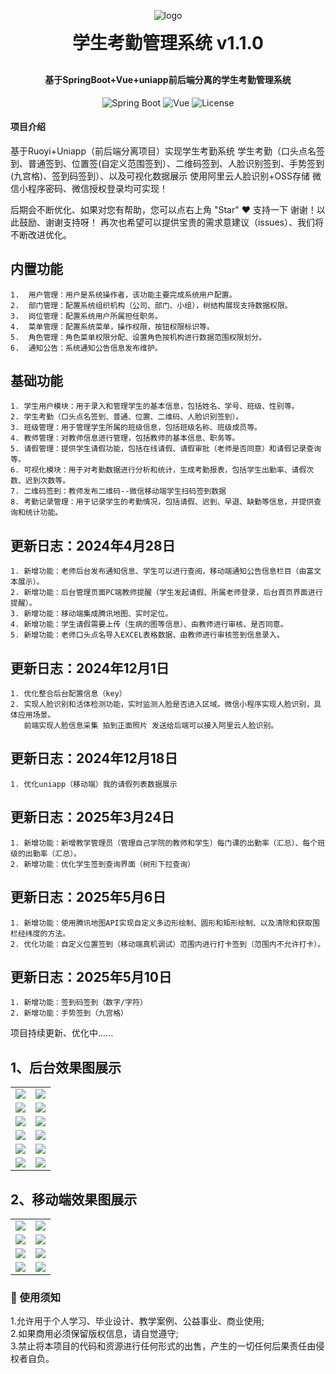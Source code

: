 
<p align="center">
	<img src="https://foruda.gitee.com/avatar/1709273255867667805/14090482_ye-sgui_1709273255.png!avatar100" alt="logo" style="max-width: 100%; height: auto;">
</p>
<h1 align="center" style="margin: 5px 0 30px; font-weight: bold;">学生考勤管理系统 v1.1.0</h1> <!-- 将顶部边距从 30px 改为 10px -->
<h4 align="center">基于SpringBoot+Vue+uniapp前后端分离的学生考勤管理系统</h4>
<div align="center">
    <img src="https://img.shields.io/badge/Spring%20Boot-2.5.15-green?logo=springboot" alt="Spring Boot">
    <img src="https://img.shields.io/badge/Vue-2.6.12-brightgreen?logo=vue.js" alt="Vue">
    <img src="https://img.shields.io/badge/License-MIT-blue" alt="License">
  </div>


#### 项目介绍
基于Ruoyi+Uniapp（前后端分离项目）实现学生考勤系统
学生考勤（口头点名签到、普通签到、位置签(自定义范围签到）、二维码签到、人脸识别签到、手势签到(九宫格)、签到码签到）、以及可视化数据展示
使用阿里云人脸识别+OSS存储
微信小程序密码、微信授权登录均可实现！

后期会不断优化、如果对您有帮助，您可以点右上角 "Star" ❤️ 支持一下 谢谢！以此鼓励、谢谢支持呀！
再次也希望可以提供宝贵的需求意建议（issues）、我们将不断改进优化。

## 内置功能
~~~
1.  用户管理：用户是系统操作者，该功能主要完成系统用户配置。
2.  部门管理：配置系统组织机构（公司、部门、小组），树结构展现支持数据权限。
3.  岗位管理：配置系统用户所属担任职务。
4.  菜单管理：配置系统菜单，操作权限，按钮权限标识等。
5.  角色管理：角色菜单权限分配、设置角色按机构进行数据范围权限划分。
6.  通知公告：系统通知公告信息发布维护。
~~~

## 基础功能
~~~
1. 学生用户模块：用于录入和管理学生的基本信息，包括姓名、学号、班级、性别等。
2. 学生考勤（口头点名签到、普通、位置、二维码、人脸识别签到）。
3. 班级管理：用于管理学生所属的班级信息，包括班级名称、班级成员等。
4. 教师管理：对教师信息进行管理，包括教师的基本信息、职务等。
5. 请假管理：提供学生请假功能，包括在线请假、请假审批（老师是否同意）和请假记录查询等。
6. 可视化模块：用于对考勤数据进行分析和统计，生成考勤报表，包括学生出勤率、请假次数、迟到次数等。
7. 二维码签到：教师发布二维码--微信移动端学生扫码签到数据
8. 考勤记录管理：用于记录学生的考勤情况，包括请假、迟到、早退、缺勤等信息，并提供查询和统计功能。
~~~

## 更新日志：2024年4月28日
~~~
1. 新增功能：老师后台发布通知信息、学生可以进行查阅，移动端通知公告信息栏目（由富文本展示）。
2. 新增功能：后台管理页面PC端教师提醒（学生发起请假、所属老师登录，后台首页界面进行提醒）。
3. 新增功能：移动端集成腾讯地图、实时定位。
4. 新增功能：学生请假需要上传（生病的图等信息）、由教师进行审核、是否同意。
5. 新增功能：老师口头点名导入EXCEL表格数据、由教师进行审核签到信息录入。
~~~

## 更新日志：2024年12月1日
~~~
1. 优化整合后台配置信息（key）
2. 实现人脸识别和活体检测功能，实时监测人脸是否进入区域。微信小程序实现人脸识别，具体应用场景。
   前端实现人脸信息采集 拍到正面照片 发送给后端可以接入阿里云人脸识别。
~~~

## 更新日志：2024年12月18日
~~~
1. 优化uniapp（移动端）我的请假列表数据展示
~~~

## 更新日志：2025年3月24日
~~~
1. 新增功能：新增教学管理员（管理自己学院的教师和学生）每门课的出勤率（汇总）、每个班级的出勤率（汇总）。
2. 新增功能：优化学生签到查询界面（树形下拉查询）
~~~

## 更新日志：2025年5月6日
~~~
1. 新增功能：使用腾讯地图API实现自定义多边形绘制、圆形和矩形绘制、以及清除和获取围栏经纬度的方法。
2. 优化功能：自定义位置签到（移动端真机调试）范围内进行打卡签到（范围内不允许打卡）。
~~~

## 更新日志：2025年5月10日
~~~
1. 新增功能：签到码签到（数字/字符）
2. 新增功能：手势签到（九宫格）
~~~

项目持续更新、优化中......
 
## 1、后台效果图展示
<table>
    <tr>
        <td><img src="https://gitee.com/ye-sgui/student-attendance/raw/master/%E9%A6%96%E9%A1%B5.png"/></td>
        <td><img src="https://gitee.com/ye-sgui/student-attendance/raw/master/%E5%8F%91%E8%B5%B7%E7%AD%BE%E5%88%B0.png"/></td>
    </tr>
    <tr>
        <td><img src="https://gitee.com/ye-sgui/student-attendance/raw/master/%E7%8F%AD%E7%BA%A7%E8%AF%BE%E7%A8%8B.png"/></td>
        <td><img src="https://gitee.com/ye-sgui/student-attendance/raw/master/%E9%80%9A%E7%9F%A5%E5%85%AC%E5%91%8A.png"/></td>
    </tr>
    <tr>
        <td><img src="https://gitee.com/ye-sgui/student-attendance/raw/master/%E4%BA%BA%E8%84%B8%E5%BA%93.png"/></td>
        <td><img src="https://gitee.com/ye-sgui/student-attendance/raw/master/%E7%AD%BE%E5%88%B0%E6%95%B0%E6%8D%AE.png"/></td>
    </tr>	 
    <tr>
        <td><img src="https://gitee.com/ye-sgui/student-attendance/raw/master/%E5%8F%AF%E8%A7%86%E5%8C%96.png"/></td>
        <td><img src="https://gitee.com/ye-sgui/student-attendance/raw/master/aed53134a75a38350e8d5f7769ceb34.png"/></td>
    </tr>
  <tr>
         <td><img src="https://gitee.com/ye-sgui/student-attendance/raw/master/db01893a8da5edcc9dee5c3c71d9664.png"/></td>
        <td><img src="https://gitee.com/ye-sgui/student-attendance/raw/master/%E7%AD%BE%E5%88%B0%E6%95%B0%E6%8D%AE.png"/></td>
    </tr>
 <tr>
         <td><img src="https://gitee.com/ye-sgui/student-attendance/raw/master/%E8%8C%83%E5%9B%B4%E5%86%85%E7%AD%BE%E5%88%B0.jpg"/></td>
    <td><img src="https://gitee.com/ye-sgui/student-attendance/raw/master/%E8%87%AA%E5%AE%9A%E4%B9%89%E6%89%8B%E5%8A%BF%E7%AD%BE%E5%88%B0.jpg"/></td>
    </tr>
</table>

## 2、移动端效果图展示
<table>
    <tr>
       <td><img src="https://gitee.com/ye-sgui/student-attendance/raw/master/%E7%99%BB%E5%BD%95.png"/></td>
       <td><img src="https://gitee.com/ye-sgui/student-attendance/raw/master/%E5%AD%A6%E7%94%9F%E7%AB%AF%E9%A6%96%E9%A1%B5.png"/></td>
    </tr>
    <tr>
        <td><img src="https://gitee.com/ye-sgui/student-attendance/raw/master/%E5%B7%A5%E4%BD%9C%E5%8F%B0.png"/></td>
        <td><img src="https://gitee.com/ye-sgui/student-attendance/raw/master/%E5%AD%A6%E7%94%9F%E7%AB%AF%E7%AD%BE%E5%88%B0.png"/></td>
    </tr>
    <tr>
        <td><img src="https://gitee.com/ye-sgui/student-attendance/raw/master/%E5%BE%AE%E4%BF%A1%E5%9B%BE%E7%89%87_20250423154756.png"/></td>
        <td><img src="https://gitee.com/ye-sgui/student-attendance/raw/master/%E6%88%91%E7%9A%84.png"/></td>
    </tr>	 
    <tr>
        <td><img src="https://gitee.com/ye-sgui/student-attendance/raw/master/%E4%B8%AA%E4%BA%BA%E5%BA%93%E4%B8%8A%E4%BC%A0.png"/></td>
     <td><img src="https://gitee.com/ye-sgui/student-attendance/raw/master/%E8%8C%83%E5%9B%B4%E5%86%85%E7%AD%BE%E5%88%B0.png"/></td>
    </tr>
</table>



### 🔔 使用须知
1.允许用于个人学习、毕业设计、教学案例、公益事业、商业使用;<br>
2.如果商用必须保留版权信息，请自觉遵守;<br>
3.禁止将本项目的代码和资源进行任何形式的出售，产生的一切任何后果责任由侵权者自负。<br>

